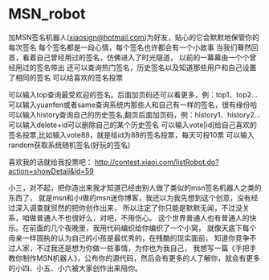 # MSN_robot
加MSN签名机器人(xiaosign@hotmail.com)为好友，贴心的它会默默地保管你的每次签名
每个签名都是一段心情，每个签名也许都会有一个小故事
当我们蓦然回首，看着自己曾经用过的签名，仿佛进入了时光隧道，
以前的一幕幕由一个个曾经用过的签名带出
还可以查询热门签名，历史签名以及知道那些用户和自己设置了相同的签名
可以给喜欢的签名投票

可以输入top查询最受欢迎的签名。后面加页码还可以看更多，例：top1、top2...
可以输入yuanfen或者same查询系统内那些人和自己有一样的签名，很有缘份哈
可以输入history查询自己的历史签名,翻页后面加页码，例：history1、history2...
可以输入delete+id可以删除自己的某个历史签名
可以输入vote[id]给自己喜欢的签名投票,比如输入vote88，就是给id为88的签名投票，每天可投10票
可以输入random获取系统随机签名(好玩的签名)

喜欢我的话就给我投票吧：
http://contest.xiaoi.com/listRobot.do?action=showDetail&id=59


小三，对不起，把你造出来我才知道已经由别人做了类似的msn签名机器人之类的东西了，
就是msn和小i做的msn迷你博客，我还以为我先想到这个创意，没有经过深入调查就贸然的把你创作出来，
所以注定了你只能是默默无闻，不过没关系，咱做普通人不也很好么，对吧，不用伤心。
这个世界普通人也有普通人的快乐。在前面的几个夜晚里，我用代码编织给你编织了一个小窝，
就像天底下每个母亲一样固执的认为自己的小孩是最优秀的，在残酷的现实面前，
知道你竞争不过人家，不过我还是想为你做一些事情，为你也为我自己，
我想写一篇《手把手教你制作MSN机器人》，公布你的源代码，然后会有更多的人了解你，就会有更多的小四、小五、小六被大家创作出来陪你。

